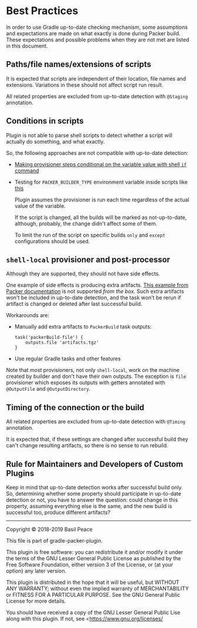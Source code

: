 Best Practices
==============

In order to use Gradle up-to-date checking mechanism, some assumptions
and expectations are made on what exactly is done during Packer build.
These expectations and possible problems when they are not met
are listed in this document.

## Paths/file names/extensions of scripts

It is expected that scripts are independent of their location,
file names and extensions.
Variations in these should not affect script run result.

All related properties are excluded from up-to-date detection
with `@Staging` annotation.

## Conditions in scripts

Plugin is not able to parse shell scripts to detect
whether a script will actually do something, and what exactly.

So, the following approaches are not compatible
with up-to-date detection:

*   [Making provisioner steps conditional on the variable value
    with shell `if` command
    ](https://www.packer.io/docs/templates/user-variables.html#making-a-provisioner-step-conditional-on-the-value-of-a-variable)

*   Testing for `PACKER_BUILDER_TYPE` environment variable inside scripts
    like [this](
    https://github.com/chef/bento/blob/955f7a16f73089430c8c78fde02b6ab80388e2c0/_common/virtualbox.sh)

    Plugin assumes the provisioner is run each time
    regardless of the actual value of the variable.

    If the script is changed, all the builds will be marked
    as not-up-to-date, although, probably, the change
    didn't affect some of them.

    To limit the run of the script on specific builds
    `only` and `except` configurations should be used.

## `shell-local` provisioner and post-processor

Although they are supported, they should not have side effects.

One example of side effects is producing extra artifacts.
[This example from Packer documentation](
https://www.packer.io/docs/post-processors/shell-local.html#interacting-with-build-artifacts)
is not supported *from the box*.
Such extra artifacts won't be included in up-to-date detection,
and the task won't be rerun if artifact is changed or deleted
after last successful build.

Workarounds are:

*   Manually add extra artifacts to `PackerBuild` task outputs:
    ```
    task('packerBuild-file') {
        outputs.file 'artifacts.tgz'
    }
    ```

*   Use regular Gradle tasks and other features

Note that *most* provisioners, not only `shell-local`,
work on the machine created by builder and don't have their own outputs.
The exception is `file` provisioner which exposes its outputs
with getters annotated with `@OutputFile` and `@OutputDirectory`.

## Timing of the connection or the build

All related properties are excluded from up-to-date detection
with `@Timing` annotation.

It is expected that, if these settings are changed
after successful build they can't change resulting artifacts,
so there is no sense to run rebuild.

## Rule for Maintainers and Developers of Custom Plugins

Keep in mind that up-to-date detection works
after successful build only.
So, determining whether some property should participate
in up-to-date detection or not, you have to answer the question:
could change in this property, assuming everything else is the same,
and the new build is successful too, produce different artifacts?


------------------------------------------------------------------------
Copyright © 2018-2019  Basil Peace

This file is part of gradle-packer-plugin.

This plugin is free software: you can redistribute it and/or modify
it under the terms of the GNU Lesser General Public License
as published by the Free Software Foundation, either version 3
of the License, or (at your option) any later version.

This plugin is distributed in the hope that it will be useful,
but WITHOUT ANY WARRANTY; without even the implied warranty of
MERCHANTABILITY or FITNESS FOR A PARTICULAR PURPOSE.  See the
GNU General Public License for more details.

You should have received a copy of the GNU Lesser General Public Lise
along with this plugin.  If not, see <https://www.gnu.org/licenses/
